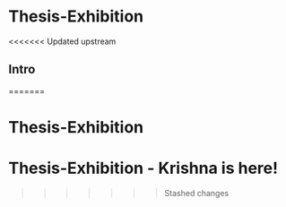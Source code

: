# Thesis-Exhibition
<<<<<<< Updated upstream

## Intro
=======
# Thesis-Exhibition
# Thesis-Exhibition - Krishna is here!
>>>>>>> Stashed changes
